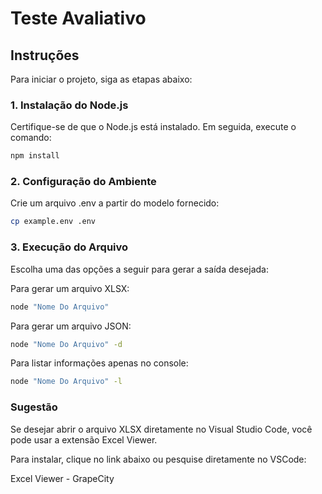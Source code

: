 # Teste Avaliativo

## Instruções

Para iniciar o projeto, siga as etapas abaixo:

### 1. Instalação do Node.js

Certifique-se de que o Node.js está instalado. Em seguida, execute o comando:

```bash
npm install
```

### 2. Configuração do Ambiente
Crie um arquivo .env a partir do modelo fornecido:

```bash
cp example.env .env
```

### 3. Execução do Arquivo
Escolha uma das opções a seguir para gerar a saída desejada:

Para gerar um arquivo XLSX:
```bash
node "Nome Do Arquivo"
```

Para gerar um arquivo JSON:
```bash
node "Nome Do Arquivo" -d
```

Para listar informações apenas no console:
```bash
node "Nome Do Arquivo" -l
```

### Sugestão
Se desejar abrir o arquivo XLSX diretamente no Visual Studio Code, você pode usar a extensão Excel Viewer.

Para instalar, clique no link abaixo ou pesquise diretamente no VSCode:

Excel Viewer - GrapeCity

